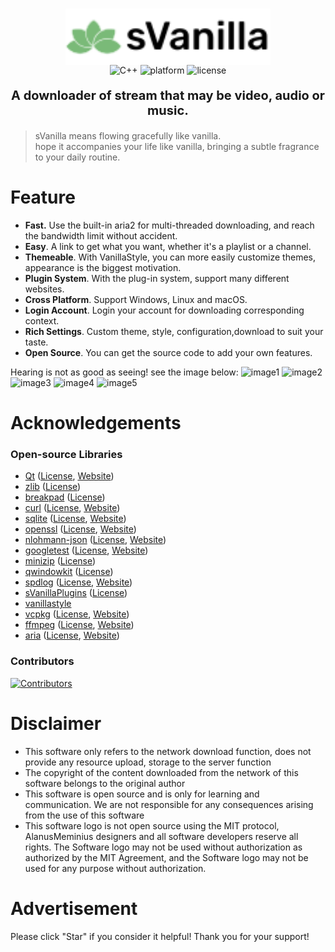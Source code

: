 <div align="center">

<div style="display: flex; align-items: center; justify-content: center; padding-top:15px">
  <source media="(prefers-color-scheme: dark)" srcset="sVanilla/resource/appIcon/sVanillaTitleDark.svg" height="90" width="328">
  <source media="(prefers-color-scheme: light)" srcset="sVanilla/resource/appIcon/sVanillaTitleLight.svg" height="90" width="328">
  <img src="sVanilla/resource/appIcon/sVanillaTitleLight.svg" alt="logo" style="vertical-align: middle;" height="90" width="328">
</div>
<div>
<img alt="C++" src="https://img.shields.io/badge/C++-20-%2300599C?logo=cplusplus">
    <img alt="platform" src="https://img.shields.io/badge/platform-Windows%20%7C%20Linux%20%7C%20macOS-blueviolet">
    <img alt="license" src="https://img.shields.io/github/license/WangPengZhan/sVanilla">
</div>

<p style="font-size: 20px">
<strong>A downloader of stream that may be video, audio or music.</strong>
</p>

</div>

>  sVanilla means flowing gracefully like vanilla.<br>
hope it accompanies your life like vanilla, bringing a subtle fragrance to your daily routine.

# Feature

* **Fast.** Use the built-in aria2 for multi-threaded downloading, and reach the bandwidth limit without accident.
* **Easy**. A link to get what you want, whether it's a playlist or a channel.
* **Themeable**. With VanillaStyle, you can more easily customize themes, appearance is the biggest motivation.
* **Plugin System**. With the plug-in system, support many different websites.
* **Cross Platform**. Support Windows, Linux and macOS.
* **Login Account**. Login your account for downloading corresponding context.
* **Rich Settings**. Custom theme, style, configuration,download to suit your taste.
* **Open Source**. You can get the source code to add your own features.

Hearing is not as good as seeing! see the image below:
![image1](https://github.com/user-attachments/assets/7ed8aba0-0457-4ad4-9460-72d2508156f4)
![image2](https://github.com/user-attachments/assets/ed61b979-0f11-4a4b-b360-e0f17ce7a3d7)
![image3](https://github.com/user-attachments/assets/36b0727e-6da4-4468-9a9d-0e0784a34c39)
![image4](https://github.com/user-attachments/assets/4cb98dad-08c6-490c-b7ce-9cd59e39d4e2)
![image5](https://github.com/user-attachments/assets/a06b401e-ba35-46e5-9be3-62e02616a773)

# Acknowledgements

### Open-source Libraries
- [Qt](https://github.com/qt/qtbase) ([License](https://github.com/qt/qtbase/blob/dev/LICENSE.LGPLv3), [Website](https://www.qt.io/))
- [zlib](https://github.com/madler/zlib) ([License](https://github.com/madler/zlib/blob/master/zlib.h))
- [breakpad](https://github.com/google/breakpad) ([License](https://github.com/google/breakpad/blob/master/LICENSE))
- [curl](https://github.com/curl/curl) ([License](https://github.com/curl/curl/blob/master/COPYING), [Website](https://curl.se/))
- [sqlite](https://github.com/sqlite/sqlite) ([License](https://github.com/sqlite/sqlite/blob/master/LICENSE.md), [Website](https://www.sqlite.org/))
- [openssl](https://github.com/openssl/openssl) ([License](https://github.com/openssl/openssl/blob/master/LICENSE), [Website](https://www.openssl.org/))
- [nlohmann-json](https://github.com/nlohmann/json) ([License](https://github.com/nlohmann/json/blob/develop/LICENSE.MIT), [Website](https://nlohmann.me/json/))
- [googletest](https://github.com/google/googletest) ([License](https://github.com/google/googletest/blob/master/googletest/LICENSE), [Website](https://github.com/google/googletest))
- [minizip](https://github.com/nmoinvaz/minizip) ([License](https://github.com/nmoinvaz/minizip/blob/master/LICENSE.md))
- [qwindowkit](https://github.com/stdware/qwindowkit) ([License](https://github.com/stdware/qwindowkit/blob/main/LICENSE))
- [spdlog](https://github.com/gabime/spdlog) ([License](https://github.com/gabime/spdlog/blob/master/LICENSE), [Website](https://github.com/gabime/spdlog))
- [sVanillaPlugins](https://github.com/WangPengZhan/sVanillaPlugins) ([License](https://github.com/WangPengZhan/sVanillaPlugins/blob/dev/LICENSE))
- [vanillastyle](https://github.com/AlanusMeminius/VanillaStyle)
- [vcpkg](https://github.com/microsoft/vcpkg) ([License](https://github.com/microsoft/vcpkg/blob/master/LICENSE.txt), [Website](https://vcpkg.io/))
- [ffmpeg](https://github.com/FFmpeg/FFmpeg) ([License](https://github.com/FFmpeg/FFmpeg/blob/master/LICENSE.md), [Website](https://ffmpeg.org/))
- [aria](https://github.com/aria2/aria2) ([License](https://github.com/aria2/aria2/blob/master/COPYING), [Website](https://aria2.github.io/))

### Contributors
[![Contributors](https://contributors-img.web.app/image?repo=WangPengZhan/sVanilla&max=114514&columns=15)](https://github.com/WangPengZhan/sVanilla/graphs/contributors)


# Disclaimer
* This software only refers to the network download function, does not provide any resource upload, storage to the server function
* The copyright of the content downloaded from the network of this software belongs to the original author
* This software is open source and is only for learning and communication. We are not responsible for any consequences arising from the use of this software
* This software logo is not open source using the MIT protocol, AlanusMeminius designers and all software developers reserve all rights. The Software logo may not be used without authorization as authorized by the MIT Agreement, and the Software logo may not be used for any purpose without authorization.

# Advertisement

Please click "Star" if you consider it helpful! Thank you for your support!

